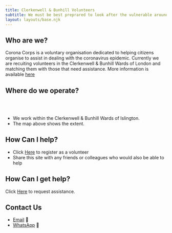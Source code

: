 ```yaml
---
title: Clerkenwell & Bunhill Volunteers
subtitle: We must be best preprared to look after the vulnerable around us and prevent COVID-19 spreading faster than our health services can cope.
layout: layouts/base.njk
---
```


## Who are we?
  Corona Corps is a voluntary organisation dedicated to helping citizens organise to assist in dealing with the coronavirus epidemic.
  Currently we are recuiting volunteers in the Clerkenwell & Bunhill Wards of London and matching them with those that need assistance.
  More information is available [here](/about)

## Where do we operate?

<br/>
<div id="map"></div>
<br/>

- We work within the Clerkenwell & Bunhill Wards of Islington.
- The map above shows the extent.

## How Can I help?

 - Click [Here](/volunteer) to register as a volunteer
 - Share this site with any friends or colleagues who would also be able to help

## How Can I get help?

 Click [Here](/assistance) to request assistance.


## Contact Us

 - [Email](mailto:clerkenwellmutualaid@gmail.com) 	📧 
 - [WhatsApp](https://chat.whatsapp.com/JwbuyUUwb6J0sepXEgLShr) 📲
